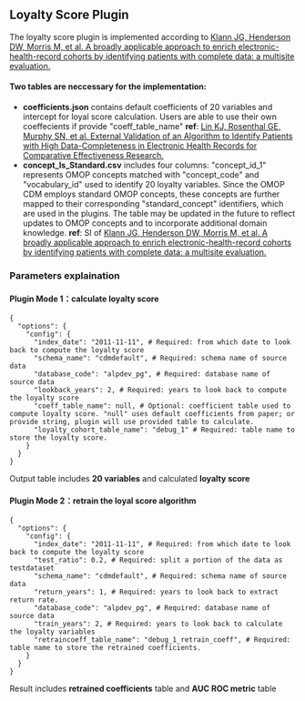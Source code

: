 ## Loyalty Score Plugin

The loyalty score plugin is implemented according to [Klann JG, Henderson DW, Morris M, et al. A broadly applicable approach to enrich electronic-health-record cohorts by identifying patients with complete data: a multisite evaluation.](https://academic.oup.com/jamia/article/30/12/1985/7251531)

#### Two tables are neccessary for the implementation: 
- **coefficients.json** contains default coefficients of 20 variables and intercept for loyal score calculation. Users are able to use their own coeffecients if provide "coeff_table_name"
**ref**: [Lin KJ, Rosenthal GE, Murphy SN, et al. External Validation of an Algorithm to Identify Patients with High Data-Completeness in Electronic Health Records for Comparative Effectiveness Research.](https://pmc.ncbi.nlm.nih.gov/articles/PMC7007793/)
- **concept_ls_Standard.csv** includes four columns: "concept_id_1" represents OMOP concepts matched with "concept_code" and "vocabulary_id" used to identify 20 loyalty variables. Since the OMOP CDM employs standard OMOP concepts, these concepts are further mapped to their corresponding "standard_concept" identifiers, which are used in the plugins.
The table may be updated in the future to reflect updates to OMOP concepts and to incorporate additional domain knowledge.
    **ref**: SI of [Klann JG, Henderson DW, Morris M, et al. A broadly applicable approach to enrich electronic-health-record cohorts by identifying patients with complete data: a multisite evaluation.](https://academic.oup.com/jamia/article/30/12/1985/7251531)

### Parameters explaination
#### Plugin Mode 1：calculate loyalty score
```
{
  "options": {
    "config": {
      "index_date": "2011-11-11", # Required: from which date to look back to compute the loyalty score
      "schema_name": "cdmdefault", # Required: schema name of source data
      "database_code": "alpdev_pg", # Required: database name of source data
      "lookback_years": 2, # Required: years to look back to compute the loyalty score
      "coeff_table_name": null, # Optional: coefficient table used to compute loyalty score. "null" uses default coefficients from paper; or provide string, plugin will use provided table to calculate.
      "loyalty_cohort_table_name": "debug_1" # Required: table name to store the loyalty score.
    }
  }
}
```
Output table includes **20 variables** and calculated **loyalty score**


#### Plugin Mode 2：retrain the loyal score algorithm
``` 
{
  "options": {
    "config": {
      "index_date": "2011-11-11", # Required: from which date to look back to compute the loyalty score
      "test_ratio": 0.2, # Required: split a portion of the data as testdataset
      "schema_name": "cdmdefault", # Required: schema name of source data
      "return_years": 1, # Required: years to look back to extract return rate.
      "database_code": "alpdev_pg", # Required: database name of source data
      "train_years": 2, # Required: years to look back to calculate the loyalty variables
      "retraincoeff_table_name": "debug_1_retrain_coeff", # Required: table name to store the retrained coefficients.
    }
  }
}
```
Result includes **retrained coefficients** table and **AUC ROC metric** table
